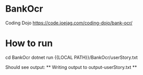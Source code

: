 # BankOcr

Coding Dojo https://code.joejag.com/coding-dojo/bank-ocr/

# How to run

cd BankOcr
dotnet run {{LOCAL PATH}}/BankOcr/userStory.txt

Should see output:
** Writing output to output-userStory.txt **
